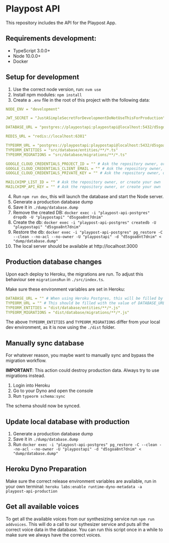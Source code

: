 # Playpost API
This repository includes the API for the Playpost App.

## Requirements development:
- TypeScript 3.0.0+
- Node 10.0.0+
- Docker

## Setup for development
1. Use the correct node version, run: `nvm use`
2. Install npm modules: `npm install`
3. Create a `.env` file in the root of this project with the following data:
```yaml
NODE_ENV = "development"

JWT_SECRET = "JustASimpleSecretForDevelopmentDoNotUseThisForProduction"

DATABASE_URL = "postgres://playpostapi:playpostapi@localhost:5432/d5sgoa8nt7dnim"

REDIS_URL = "redis://localhost:6381"

TYPEORM_URL = "postgres://playpostapi:playpostapi@localhost:5432/d5sgoa8nt7dnim"
TYPEORM_ENTITIES = "src/database/entities/**/*.ts"
TYPEORM_MIGRATIONS = "src/database/migrations/**/*.ts"

GOOGLE_CLOUD_CREDENTIALS_PROJECT_ID = "" # Ask the repository owner, or create your own
GOOGLE_CLOUD_CREDENTIALS_CLIENT_EMAIL = "" # Ask the repository owner, or create your own
GOOGLE_CLOUD_CREDENTIALS_PRIVATE_KEY = "" # Ask the repository owner, or create your own

MAILCHIMP_LIST_ID = "" # Ask the repository owner, or create your own
MAILCHIMP_API_KEY = "" # Ask the repository owner, or create your own
```
4. Run `npm run dev`, this will launch the database and start the Node server.
5. Generate a production database dump
6. Save it in `./dump/database.dump`
7. Remove the created DB: `docker exec -i "playpost-api-postgres" dropdb -U "playpostapi" "d5sgoa8nt7dnim"`
8. Create the db: `docker exec -i "playpost-api-postgres" createdb -U "playpostapi" "d5sgoa8nt7dnim"`
7. Restore the db: `docker exec -i "playpost-api-postgres" pg_restore -C --clean --no-acl --no-owner -U "playpostapi" -d "d5sgoa8nt7dnim" < "dump/database.dump"`
8. The local server should be available at http://localhost:3000

## Production database changes
Upon each deploy to Heroku, the migrations are run. To adjust this behaviour see `migrationsRun` in `./src/index.ts`.

Make sure these environment variables are set in Heroku:
```yaml
DATABASE_URL = "" # When using Heroku Postgres, this will be filled by Heroku
TYPEORM_URL = "" # This should be filled with the value of DATABASE_URL
TYPEORM_ENTITIES = "dist/database/entities/**/*.js"
TYPEORM_MIGRATIONS = "dist/database/migrations/**/*.js"
```

The above `TYPEORM_ENTITIES` and `TYPEORM_MIGRATIONS` differ from your local dev environment, as it is now using the `./dist` folder.

## Manually sync database
For whatever reason, you maybe want to manually sync and bypass the migration workflow. 

**IMPORTANT**: This action could destroy production data. Always try to use migrations instead.

1. Login into Heroku
2. Go to your Dyno and open the console
3. Run `typeorm schema:sync`

The schema should now be synced.

## Update local database with production
1. Generate a production database dump
2. Save it in `./dump/database.dump`
3. Run `docker exec -i "playpost-api-postgres" pg_restore -C --clean --no-acl --no-owner -U "playpostapi" -d "d5sgoa8nt7dnim" < "dump/database.dump"`

## Heroku Dyno Preparation
Make sure the correct release environment variables are available, run in your own terminal: `heroku labs:enable runtime-dyno-metadata -a playpost-api-production`

## Get all available voices
To get all the available voices from our synthesizing service run `npm run addvoices`. This will do a call to our sythesizer service and puts all the correct voice data in the database. You can run this script once in a while to make sure we always have the correct voices.
